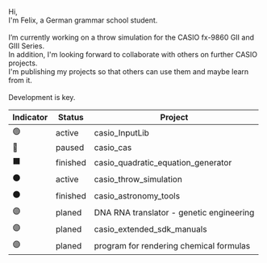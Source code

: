 Hi,<br>
I'm Felix, a German grammar school student.<br>
<br>
I’m currently working on a throw simulation for the CASIO fx-9860 GII and GIII Series.<br>
In addition, I'm looking forward to collaborate with others on further CASIO projects.<br>
I'm publishing my projects so that others can use them and maybe learn from it.<br>
<br>
Development is key.

| Indicator | Status | Project                            |
|-----------|--------|------------------------------------|
| 🟢         | active | casio_InputLib                     |
| 🔵         | paused | casio_cas                          |
| ⬛         | finished | casio_quadratic_equation_generator|
| ⚫         | active | casio_throw_simulation            |
| ⚫         | finished | casio_astronomy_tools            |
| 🟣         | planed | DNA RNA translator - genetic engineering          |
| 🟣         | planed | casio_extended_sdk_manuals        |
| 🟣         | planed | program for rendering chemical formulas        |

